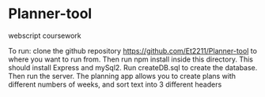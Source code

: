# Planner-tool
webscript coursework

To run: 
clone the github repository https://github.com/Et2211/Planner-tool to where you want to run from. 
Then run npm install inside this directory. This should install Express and mySql2.
Run createDB.sql to create the database. Then run the server.
The planning app allows you to create plans with different numbers of weeks, and sort text into 3 different headers
